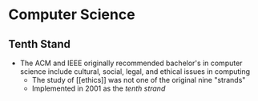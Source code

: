 # Computer Science

## Tenth Stand

- The ACM and IEEE originally recommended bachelor's in computer science include cultural, social, legal, and ethical issues in computing
  - The study of [[ethics]] was not one of the original nine "strands"
  - Implemented in 2001 as the _tenth strand_

